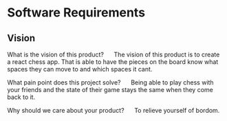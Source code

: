 # Software Requirements

## Vision

What is the vision of this product?
&nbsp;&nbsp;&nbsp;&nbsp; The vision of this product is to create a react chess app. That is able to have the pieces on the board know what spaces they can move to and which spaces it cant.

What pain point does this project solve?
&nbsp;&nbsp;&nbsp;&nbsp; Being able to play chess with your friends and the state of their game stays the same when they come back to it.

Why should we care about your product?
&nbsp;&nbsp;&nbsp;&nbsp; To relieve yourself of bordom.

